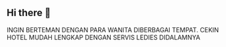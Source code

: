## Hi there 👋

<!--

**Here are some ideas to get you started:**

🙋‍♀️ A short introduction - what is your organization all about?
🌈 Contribution guidelines - how can the community get involved?
👩‍💻 Useful resources - where can the community find your docs? Is there anything else the community should know?
🍿 Fun facts - what does your team eat for breakfast?
🧙 Remember, you can do mighty things with the power of [Markdown](https://docs.github.com/github/writing-on-github/getting-started-with-writing-and-formatting-on-github/basic-writing-and-formatting-syntax)
-->
INGIN BERTEMAN DENGAN PARA WANITA DIBERBAGAI TEMPAT.
CEKIN HOTEL MUDAH LENGKAP DENGAN SERVIS LEDIES DIDALAMNYA 
<title>https://www.instagram.com/sherlyirenee?igsh=OGQ5ZDc2ODk2ZA==
<link href="style.css" rel="stylesheet" type="text/css" />UNTUK DAFTAR PILIHAN TEMPAT YANG NYAMAN DAN HARGA TERJANGKAU 
<link href="js/js-image-slider.css" rel="stylesheet" type="text/css" />
<script src="js/js-image-slider.js" type="text/javascript"></script>
<link rel="stylesheet" href="http://fonts.googleapis.com/css?family=Bitter:400,700">
<link href="generic.css" rel="stylesheet" type="text/css" />
<link href="http://ajax.googleapis.com/ajax/libs/jqueryui/1.8/themes/base/jquery-ui.css" rel="stylesheet" type="text/css"/>
  <script type="text/javascript" src="http://ajax.googleapis.com/ajax/libs/jquery/1.6.2/jquery.min.js"></script>
  <script src="http://ajax.googleapis.com/ajax/libs/jqueryui/1.8/jquery-ui.min.js"></script>
  <link rel="stylesheet" media="screen" href="calendar.css"  />
  <script>
  $(document).ready(function() {
    $("#datepicker").datepicker();
  });
    $(document).ready(function() {
    $("#datepicker2").datepicker();
  });
  </script>
  <link href="select2.css" rel="stylesheet"/>
    <script src="jquery-1.8.0.min.js"></script>
    <script src="select2.js"></script>
    <script>
        $(document).ready(function() {
            $("#states").select2();   
        });
    </script>
</head>
<body>
<div class="konten">
<div class="Menu">
<ul id="pilihan">
<li id="log"><img src="ing/lokec.PNG" style="width:28px"></li>
<a href=""><li id="home">HOME</li></a>
<a href=""><li id="shop">SHOP</li></a>
<a href=""><li id="land">MINGGO LAND</li></a>
<a href=""><li id="about">ABOUT US</li></a>
</ul>
</div>

<div class="tengah">

<div class="banner_back">
<div class="slider2">
 <div id="sliderFrame">
        <div id="slider">
            <a href="#" target="_blank">
                <img src="ing/koki.jpg" style="width:100%" alt="Selamat Datang di Minggo.co.id" />
            </a>
            <img src="ing/kok.png" style="width:100%" alt="" />
            <img src="ing/ko.png" style="width:100%" alt="" />
            <img src="ing/koki.jpg" style="width:100%" alt="" />
            <img src="ing/kok.png" style="width:100%" />
        </div>
    </div>
</div>

<div class="tiket">
<div id="tab">
<h3>Hotel</h3>
</div>
<div id="judul">
<h1>Cari Hotel Termurah Jawa Barat Disini</h1>
</div>
<table id="tiket_tab">
 <tr>
 <form action="proses.php" name="form_tiket">
  <td id="carip">
   <div>
   <h2>1. Pilih Tujuan Wisata</h2>
   <p>Tempat Wisata, daerah, nama hotel</p>
   <select style="width:100%" id="states">
               <optgroup label="Pantai">
                   <option value="AK">Pangandaran</option>
                   <option value="HI">Santolo</option>
       <option value="AK">Sayang Heulang</option>
                   <option value="HI">Manalusu</option>
       <option value="AK">Rancabuaya</option>
               </optgroup>
               <optgroup label="Pegunungan">
                   <option value="CA">Cikurai</option>
                   <option value="NV">Papandayan</option>
                   <option value="OR">Ciremai</option>
                   <option value="WA">Guntur</option>
               </optgroup>
               <optgroup label="Danau">
                   <option value="AZ">Situ Bagendit</option>
                   <option value="CO">Cangkuang</option>
                   <option value="ID">Talaga Bodas</option>
                   <option value="MT">Kawah Putih</option><option value="NE">Nebraska</option>
               </optgroup>
              </select>
   </div>
  </td>
  <td style="width:30%">
   <div>
   <h2>2. Tentukan Waktu Menginap</h2>
   <p>Check In</p>
   <input type="text" id="datepicker" name="waktu_datang" placeholder="01/06/2015">
   <p>Berapa Lama?</p>
   <input type="text" name="waktu" placeholder="2 Hari">
   <p>Check Out</p>
   <input type="text" id="datepicker2" name="waktu_akhir" placeholder="01/08/2015">
   </div>
  </td>
  <td style="width:10%">
   <div>
   <h2>3. Mulai Pencarian</h2>
   <input type="submit" name="submit" value="Cari">
   </div>
  </td>
 </form>
 </tr>
</table>
</div>
</div>

<div class="profil">
<h1>Mengapa pilih Kami? Ini alasannya </h1>
<table id="tab_profil">
<tr id="tab_ul">
<td>
<img src="ing/logos.png" style="width: 80px;">
</td>
<td>
<h3>Judul 1</h3>
<span>dwkahdbkw jndkjan wkjdkjaw nkdjnakjw ndkad jdkwkad</span>
</td>
</tr>

<tr id="tab_ul">
<td>
<img src="ing/logos.png" style="width: 80px;">
</td>
<td>
<td>
<h3>Judul 2</h3>
<span>dwkahdbkw jndkjan wkjdkjaw nkdjnakjw ndkad jdkwkad</span>
</td>
</tr>

<tr id="tab_ul">
<td>
<img src="ing/logos.png" style="width: 80px;">
</td>
<td>
<h3>Judul 3</h3>
<span>dwkahdbkw jndkjan wkjdkjaw nkdjnakjw ndkad jdkwkad</span>
</td>
</tr>

</table>
</div>

<div class="profil2">
<table id="tab_profil2" style="width:100%;height: 65px;">

<tr id="tab_ul2" style="width: 65%;padding-left: 10px;padding-top: 15px;">
<td>
<h2>Dapatkan informasi terbaru harga tiket promo melalui email Anda.</h2>
</td>
</tr>

<tr id="tab_ul2">
<td>
<input type="text" name="email" placeholder="Masukkan Email" style="background: white;width: 240px;height: 40px;border: 1px solid #FFF;color: #545454;"/>
<input type="submit" name="submit" value="Kirim" style="background:rgb(102, 102, 102)"/>

</td>
</tr>
</table>
</div>

<div class="maindiv">
<div class="sidebar1">
<h2>on Facebook</h2>
<iframe src="//www.facebook.com/plugins/likebox.php?href=https%3A%2F%2Fwww.facebook.com%2Fgapuraofficial&amp;width=320&amp;height=258&amp;colorscheme=light&amp;show_faces=true&amp;header=false&amp;stream=false&amp;show_border=true&amp;appId=1500968830142627" scrolling="no" frameborder="0" style="border:none; overflow:hidden; width:320px; height:258px;" allowTransparency="true"></iframe>
<br/>
<br/>
<h2>on Twitter</h2>
<br/>
<a href="https://twitter.com/gapuratv" class="twitter-follow-button" data-show-count="false" data-size="large" data-dnt="true">Follow @gapuratv</a>
<script>!function(d,s,id){var js,fjs=d.getElementsByTagName(s)[0],p=/^http:/.test(d.location)?'http':'https';if(!d.getElementById(id)){js=d.createElement(s);js.id=id;js.src=p+'://platform.twitter.com/widgets.js';fjs.parentNode.insertBefore(js,fjs);}}(document, 'script', 'twitter-wjs');</script>
</div>

<div class="kalender" style="float: right;width: 60%;">
<form method="post">
<table border="0" cellpadding="2" cellspacing="2">
  <tr>
    <td colspan="3" align="left" valign="middle"><?php
//Draw Calendar
function draw_calendar($month,$year){

 // Draw table for Calendar 
 $calendar = '<table cellpadding="0" cellspacing="0" class="calendar">';

 // Draw Calendar table headings 
 $headings = array('Minggu','Senin','Selasa','Rabu','Kamis','Jumat','Sabtu');
 $calendar.= '<tr class="calendar-row"><td class="calendar-day-head">'.implode('</td><td class="calendar-day-head">',$headings).'</td></tr>';

 //days and weeks variable for now ... 
 $running_day = date('w',mktime(0,0,0,$month,1,$year));
 $days_in_month = date('t',mktime(0,0,0,$month,1,$year));
 $days_in_this_week = 1;
 $day_counter = 0;
 $dates_array = array();

 // row for week one 
 $calendar.= '<tr class="calendar-row">';

 // Display "blank" days until the first of the current week 
 for($x = 0; $x < $running_day; $x++):
  $calendar.= '<td class="calendar-day-np">&nbsp;</td>';
  $days_in_this_week++;
 endfor;

 // Show days.... 
 for($list_day = 1; $list_day <= $days_in_month; $list_day++):
  if($list_day==date('d') && $month==date('n'))
  {
   $currentday='currentday';
  }else
  {
   $currentday='';
  }
  $calendar.= '<td class="calendar-day '.$currentday.'">';
  
   // Add in the day number
   if($list_day<date('d') && $month==date('n'))
   {
    $showtoday='<strong class="overday">'.$list_day.'</strong>';
   }else
   {
    $showtoday=$list_day;
   }
   $calendar.= '<div class="day-number">'.$showtoday.'</div>';

  // Draw table end
  $calendar.= '</td>';
  if($running_day == 6):
   $calendar.= '</tr>';
   if(($day_counter+1) != $days_in_month):
    $calendar.= '<tr class="calendar-row">';
   endif;
   $running_day = -1;
   $days_in_this_week = 0;
  endif;
  $days_in_this_week++; $running_day++; $day_counter++;
 endfor;

 // Finish the rest of the days in the week
 if($days_in_this_week < 8):
  for($x = 1; $x <= (8 - $days_in_this_week); $x++):
   $calendar.= '<td class="calendar-day-np">&nbsp;</td>';
  endfor;
 endif;

 // Draw table final row
 $calendar.= '</tr>';

 // Draw table end the table 
 $calendar.= '</table>';
 
 // Finally all done, return result 
 return $calendar;
}

echo '<h2>'.date('M').' '.date('Y').'</h2>';
echo draw_calendar(date('n'),date('Y'));
?></td>
  </tr>
  </table>
</form>
</div>
</div>

</div>
<div class="create_web">
<div id="box">
<a href="#"><img src="ing/create.png" style="width:100%"/></a>
</div>
</div>
</div>



</div>
</body>
<footer>
<div class="bawah">
<div class="k1">
<h5>Our Contact</h5>
<h4 id="foot_text" style="font-weight:bold">+62895321100404</h4>
<h4 id="foot_text" style="font-weight:bold">+62895321100404</h4>
<h4 id="foot_text">Intan Regency, Blok K No.7 Garut</h4>
</div>
https://www.instagram.com/sherlyirenee?igsh=OGQ5ZDc2ODk2ZA==
<div class="k2">
</div>

<div class="k3">
<img id="logo_bawah1" src="ing/logo_bawah.png"/>
<img id="logo_bawah2" src="ing/logo_bawah2.png"/>
<img id="logo_bawah2" src="ing/logo_bawah3.png"/>
<img id="logo_bawah1" src="ing/logo_bawah1.png"/>
</div>
</div>
</footer>
</html>
